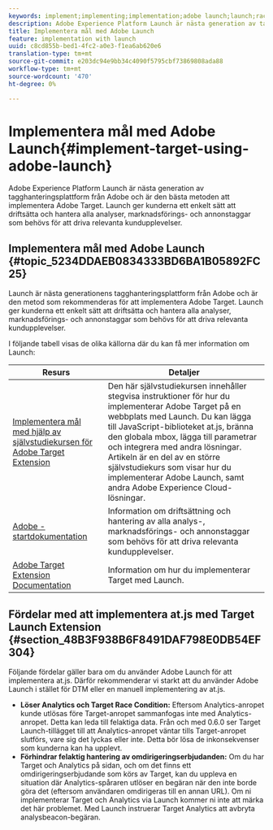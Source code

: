 ```yaml
---
keywords: implement;implementing;implementation;adobe launch;launch;race;redirect;experience platform launch
description: Adobe Experience Platform Launch är nästa generation av tagghanteringsplattform från Adobe och är den bästa metoden att implementera Adobe Target. Launch ger kunderna ett enkelt sätt att driftsätta och hantera alla analyser, marknadsförings- och annonstaggar som behövs för att driva relevanta kundupplevelser.
title: Implementera mål med Adobe Launch
feature: implementation with launch
uuid: c8cd855b-bed1-4fc2-a0e3-f1ea6ab620e6
translation-type: tm+mt
source-git-commit: e203dc94e9bb34c4090f5795cbf73869808ada88
workflow-type: tm+mt
source-wordcount: '470'
ht-degree: 0%

---
```



# Implementera mål med Adobe Launch{#implement-target-using-adobe-launch}

Adobe Experience Platform Launch är nästa generation av tagghanteringsplattform från Adobe och är den bästa metoden att implementera Adobe Target. Launch ger kunderna ett enkelt sätt att driftsätta och hantera alla analyser, marknadsförings- och annonstaggar som behövs för att driva relevanta kundupplevelser.

## Implementera mål med Adobe Launch {#topic_5234DDAEB0834333BD6BA1B05892FC25}

Launch är nästa generationens tagghanteringsplattform från Adobe och är den metod som rekommenderas för att implementera Adobe Target. Launch ger kunderna ett enkelt sätt att driftsätta och hantera alla analyser, marknadsförings- och annonstaggar som behövs för att driva relevanta kundupplevelser.

I följande tabell visas de olika källorna där du kan få mer information om Launch:

| Resurs | Detaljer |
|--- |--- |
| [Implementera mål med hjälp av självstudiekursen för Adobe Target Extension](https://docs.adobe.com/content/help/en/experience-cloud/implementing-in-websites-with-launch/implement-solutions/target.html) | Den här självstudiekursen innehåller stegvisa instruktioner för hur du implementerar Adobe Target på en webbplats med Launch. Du kan lägga till JavaScript-biblioteket at.js, bränna den globala mbox, lägga till parametrar och integrera med andra lösningar. Artikeln är en del av en större självstudiekurs som visar hur du implementerar Adobe Launch, samt andra Adobe Experience Cloud-lösningar. |
| [Adobe - startdokumentation](https://docs.adobe.com/content/help/en/launch/using/intro/get-started/quick-start.html) | Information om driftsättning och hantering av alla analys-, marknadsförings- och annonstaggar som behövs för att driva relevanta kundupplevelser. |
| [Adobe Target Extension Documentation](https://docs.adobe.com/content/help/en/launch/using/extensions-ref/adobe-extension/target-extension/overview.html) | Information om hur du implementerar Target med Launch. |

## Fördelar med att implementera at.js med Target Launch Extension {#section_48B3F938B6F8491DAF798E0DB54EF304}

Följande fördelar gäller bara om du använder Adobe Launch för att implementera at.js. Därför rekommenderar vi starkt att du använder Adobe Launch i stället för DTM eller en manuell implementering av at.js.

* **Löser Analytics och Target Race Condition:** Eftersom Analytics-anropet kunde utlösas före Target-anropet sammanfogas inte med Analytics-anropet. Detta kan leda till felaktiga data. Från och med 0.6.0 ser Target Launch-tillägget till att Analytics-anropet väntar tills Target-anropet slutförs, vare sig det lyckas eller inte. Detta bör lösa de inkonsekvenser som kunderna kan ha upplevt.
* **Förhindrar felaktig hantering av omdirigeringserbjudanden:** Om du har Target och Analytics på sidan, och om det finns ett omdirigeringserbjudande som körs av Target, kan du uppleva en situation där Analytics-spåraren utlöser en begäran när den inte borde göra det (eftersom användaren omdirigeras till en annan URL). Om ni implementerar Target och Analytics via Launch kommer ni inte att märka det här problemet. Med Launch instruerar Target Analytics att avbryta analysbeacon-begäran.

